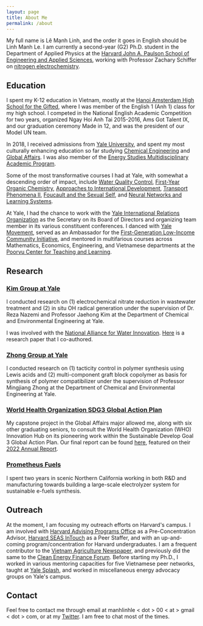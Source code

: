```yaml
---
layout: page
title: About Me
permalink: /about
---
```


My full name is Lê Mạnh Linh, and the order it goes in English should be Linh Manh Le. I am currently a second-year (G2) Ph.D. student in the Department of Applied Physics at the [Harvard John A. Paulson School of Engineering and Applied Sciences](https://seas.harvard.edu/), working with Professor Zachary Schiffer on [nitrogen electrochemistry](https://schifferlab.seas.harvard.edu/research/).

## Education

I spent my K-12 education in Vietnam, mostly at the [Hanoi Amsterdam High School for the Gifted](http://www.hn-ams.edu.vn/en), where I was member of the English 1 (Anh 1) class for my high school. I competed in the National English Academic Competition for two years, organized Ngay Hoi Anh Tai 2015-2016, Ams Got Talent IX, and our graduation ceremony Made in 12, and was the president of our Model UN team.

In 2018, I received admissions from [Yale University](https://yale.edu), and spent my most culturally enhancing education so far studying [Chemical Engineering](https://seas.yale.edu/departments/chemical-and-environmental-engineering) and [Global Affairs](https://jackson.yale.edu/academics/the-global-affairs-major/). I was also member of the [Energy Studies Multidisciplinary Academic Program](https://earth.yale.edu/energy-studies).

Some of the most transformative courses I had at Yale, with somewhat a descending order of impact, include [Water Quality Control](https://courses.yale.edu/?details&srcdb=201903&crn=10995), [First-Year Organic Chemistry](https://courses.yale.edu/?details&srcdb=201803&crn=10629), [Approaches to International Development](https://courses.yale.edu/?details&srcdb=202001&crn=27688), [Transport Phenomena II](https://courses.yale.edu/?details&srcdb=202101&crn=21832), [Foucault and the Sexual Self](https://courses.yale.edu/?details&srcdb=202201&crn=23790), and [Neural Networks and Learning Systems](https://courses.yale.edu/?details&srcdb=202103&crn=11124).

At Yale, I had the chance to work with the [Yale International Relations Organization](https://www.yira.org) as the Secretary on its Board of Directors and organizing team member in its various constituent conferences. I danced with [Yale Movement](https://www.youtube.com/c/YaleMovement), served as an Ambassador for the [First-Generation Low-Income Community Initiative](https://fgli.yalecollege.yale.edu/), and mentored in multifarious courses across Mathematics, Economics, Engineering, and Vietnamese departments at the [Poorvu Center for Teaching and Learning](https://poorvucenter.yale.edu/course-based-peer-tutors).

## Research

### [Kim Group at Yale](http://www.yaleseas.com/jaehongkim/)

I conducted research on (1) electrochemical nitrate reduction in wastewater treatment and (2) in situ OH radical generation under the supervision of Dr. Reza Nazemi and Professor Jaehong Kim at the Department of Chemical and Environmental Engineering at Yale.

I was involved with the [National Alliance for Water Innovation](https://www.nawihub.org/). [Here](https://pubs.acs.org/doi/10.1021/acsestengg.1c00282) is a research paper that I co-authored.

### [Zhong Group at Yale](https://zhongpolylab.yale.edu/)

I conducted research on (1) tacticity control in polymer synthesis using Lewis acids and (2) multi-component graft block copolymer as basis for synthesis of polymer compatibilizer under the supervision of Professor Mingjiang Zhong at the Department of Chemical and Environmental Engineering at Yale.

### [World Health Organization SDG3 Global Action Plan](https://www.who.int/initiatives/sdg3-global-action-plan)

My capstone project in the Global Affairs major allowed me, along with six other graduating seniors, to consult the World Health Organization (WHO) Innovation Hub on its pioneering work within the Sustainable Develop Goal 3 Global Action Plan. Our final report can be found [here](https://cdn.who.int/media/docs/default-source/global-action-plan/scaling-innovations-to-reach-sdg3-capstone-student-team.pdf?fbclid=IwAR3G4yuLqA3XJ31ffrn7JuOaMkOpmmRdOiRqp6jluij2ZBNPnwlf_ysVTfc), featured on their [2022 Annual Report](https://www.who.int/initiatives/sdg3-global-action-plan/progress-reports/2022?fbclid=IwAR3HnGl5e30LTyPyTho6Iv4DavEzT2Vgt8Y5gNroB_DIyPQ28fsyEPHgTeo).

### [Prometheus Fuels](https://prometheusfuels.com/)

I spent two years in scenic Northern California working in both R&D and manufacturing towards building a large-scale electrolyzer system for sustainable e-fuels synthesis.

## Outreach

At the moment, I am focusing my outreach efforts on Harvard's campus. I am involved with [Harvard Advising Programs Office](https://advising.college.harvard.edu/advising-network/) as a Pre-Concentration Advisor, [Harvard SEAS InTouch](https://intouch.seas.harvard.edu/) as a Peer Staffer, and with an up-and-coming program/concentration for Harvard undergraduates. I am a frequent contributor to the [Vietnam Agriculture Newspaper](https://vietnamagriculture.nongnghiep.vn/renewable-energy-transition-for-rural-sustainable-development-d753818.html), and previously did the same to the [Clean Energy Finance Forum](https://cleanenergyforum.yale.edu/). Before starting my Ph.D., I worked in various mentoring capacities for five Vietnamese peer networks, taught at [Yale Splash](https://yale.learningu.org/learn/Splash/2019_Fall/catalog), and worked in miscellaneous energy advocacy groups on Yale's campus.

## Contact

Feel free to contact me through email at manhlinhle &lt; dot &gt; 00 &lt; at &gt; gmail &lt; dot &gt; com, or at my [Twitter](http://twitter.com/Manh_Linh_Le). I am free to chat most of the times.